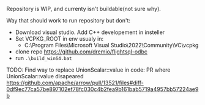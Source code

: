 
Repository is WIP, and currenty isn't buildable(not sure why).


Way that should work to run repository but don't:
  - Download visual studio. Add C++ developement in insteller
  - Set VCPKG_ROOT in env usualy in:
    - C:\Program Files\Microsoft Visual Studio\2022\Community\VC\vcpkg
  - clone repo https://github.com/dremio/flightsql-odbc
  - run `.\build_win64.bat`

TODO:
Find way to replace UnionScalar::value in code:
  PR where UnionScalar::value disapeared
  https://github.com/apache/arrow/pull/13521/files#diff-0df9ec77ca57be897102ef78fc030c4b2fea9b161bab5719a4957bb57224ae9b

